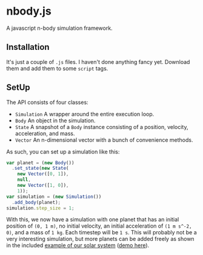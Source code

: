 # nbody.js

A javascript n-body simulation framework.

## Installation

It's just a couple of `.js` files.  I haven't done anything fancy yet.  Download them and add them to some `script` tags.

## SetUp

The API consists of four classes:

- `Simulation` A wrapper around the entire execution loop.
- `Body` An object in the simulation.
- `State` A snapshot of a `Body` instance consisting of a position, velocity, acceleration, and mass.
- `Vector` An n-dimensional vector with a bunch of convenience methods.

As such, you can set up a simulation like this:

```js
var planet = (new Body())
  .set_state(new State(
    new Vector([0, 1]),
    null,
    new Vector([1, 0]),
    1));
var simulation = (new Simulation())
  .add_body(planet);
simulation.step_size = 1;
```

With this, we now have a simulation with one planet that has an initial position of `(0, 1 m)`, no initial velocity, an initial acceleration of `(1 m s^-2, 0)`, and a mass of `1 kg`.  Each timestep will be `1 s`.  This will probably not be a very interesting simulation, but more planets can be added freely as shown in the included [example of our solar system](sol) ([demo here](http://nbody.astex.io/sol)).

